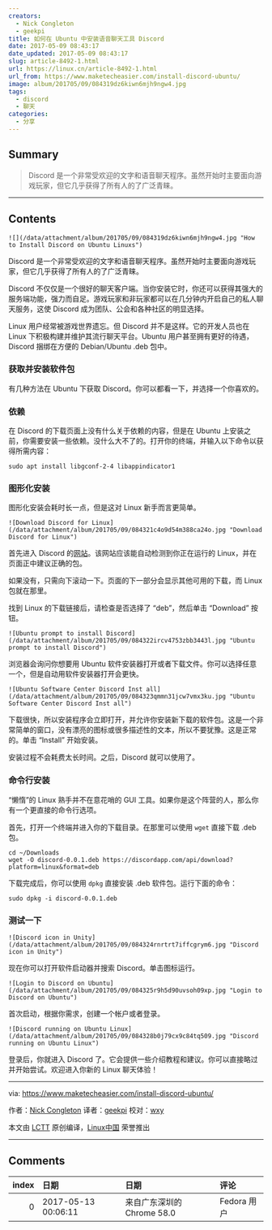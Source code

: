 ```yaml
---
creators:
  - Nick Congleton
  - geekpi
title: 如何在 Ubuntu 中安装语音聊天工具 Discord
date: 2017-05-09 08:43:17
date_updated: 2017-05-09 08:43:17
slug: article-8492-1.html
url: https://linux.cn/article-8492-1.html
url_from: https://www.maketecheasier.com/install-discord-ubuntu/
image: album/201705/09/084319dz6kiwn6mjh9ngw4.jpg
tags:
  - discord
  - 聊天
categories:
  - 分享
---
```


## Summary

> Discord 是一个非常受欢迎的文字和语音聊天程序。虽然开始时主要面向游戏玩家，但它几乎获得了所有人的了广泛青睐。

***

<!-- more -->

## Contents

`![](/data/attachment/album/201705/09/084319dz6kiwn6mjh9ngw4.jpg "How to Install Discord on Ubuntu Linuxs")`

Discord 是一个非常受欢迎的文字和语音聊天程序。虽然开始时主要面向游戏玩家，但它几乎获得了所有人的了广泛青睐。

Discord 不仅仅是一个很好的聊天客户端。当你安装它时，你还可以获得其强大的服务端功能，强力而自足。游戏玩家和非玩家都可以在几分钟内开启自己的私人聊天服务，这使 Discord 成为团队、公会和各种社区的明显选择。

Linux 用户经常被游戏世界遗忘。但 Discord 并不是这样。它的开发人员也在 Linux 下积极构建并维护其流行聊天平台。Ubuntu 用户甚至拥有更好的待遇，Discord 捆绑在方便的 Debian/Ubuntu .deb 包中。

### 获取并安装软件包

有几种方法在 Ubuntu 下获取 Discord。你可以都看一下，并选择一个你喜欢的。

### 依赖

在 Discord 的下载页面上没有什么关于依赖的内容，但是在 Ubuntu 上安装之前，你需要安装一些依赖。没什么大不了的。打开你的终端，并输入以下命令以获得所需内容：

```shell
sudo apt install libgconf-2-4 libappindicator1
```

### 图形化安装

图形化安装会耗时长一点，但是这对 Linux 新手而言更简单。

`![Download Discord for Linux](/data/attachment/album/201705/09/084321c4o9d54m388ca24o.jpg "Download Discord for Linux")`

首先进入 Discord 的[网站](https://discordapp.com/download)。该网站应该能自动检测到你正在运行的 Linux，并在页面正中建议正确的包。

如果没有，只需向下滚动一下。页面的下一部分会显示其他可用的下载，而 Linux 包就在那里。

找到 Linux 的下载链接后，请检查是否选择了 “deb”，然后单击 “Download” 按钮。

`![Ubuntu prompt to install Discord](/data/attachment/album/201705/09/084322ircv4753zbb3443l.jpg "Ubuntu prompt to install Discord")`

浏览器会询问你想要用 Ubuntu 软件安装器打开或者下载文件。你可以选择任意一个，但是自动用软件安装器打开会更快。

`![Ubuntu Software Center Discord Inst all](/data/attachment/album/201705/09/084323qmmn31jcw7vmx3ku.jpg "Ubuntu Software Center Discord Inst all")`

下载很快，所以安装程序会立即打开，并允许你安装新下载的软件包。这是一个非常简单的窗口，没有漂亮的图标或很多描述性的文本，所以不要犹豫。这是正常的。单击 “Install” 开始安装。

安装过程不会耗费太长时间。之后，Discord 就可以使用了。

### 命令行安装

“懒惰”的 Linux 熟手并不在意花哨的 GUI 工具。如果你是这个阵营的人，那么你有一个更直接的命令行选项。

首先，打开一个终端并进入你的下载目录。在那里可以使用 `wget` 直接下载 .deb 包。

```shell
cd ~/Downloads 
wget -O discord-0.0.1.deb https://discordapp.com/api/download?platform=linux&format=deb
```

下载完成后，你可以使用 `dpkg` 直接安装 .deb 软件包。运行下面的命令：

```shell
sudo dpkg -i discord-0.0.1.deb
```

### 测试一下

`![Discord icon in Unity](/data/attachment/album/201705/09/084324rnrtrt7iffcgrym6.jpg "Discord icon in Unity")`

现在你可以打开软件启动器并搜索 Discord。单击图标运行。

`![Login to Discord on Ubuntu](/data/attachment/album/201705/09/084325r9h5d90uvsoh09xp.jpg "Login to Discord on Ubuntu")`

首次启动，根据你需求，创建一个帐户或者登录。

`![Discord running on Ubuntu Linux](/data/attachment/album/201705/09/084328b0j79cx9c84tq509.jpg "Discord running on Ubuntu Linux")`

登录后，你就进入 Discord 了。它会提供一些介绍教程和建议。你可以直接略过并开始尝试。欢迎进入你新的 Linux 聊天体验！

---

via: <https://www.maketecheasier.com/install-discord-ubuntu/>

作者：[Nick Congleton](https://www.maketecheasier.com/author/nickcongleton/) 译者：[geekpi](https://github.com/geekpi) 校对：[wxy](https://github.com/wxy)

本文由 [LCTT](https://github.com/LCTT/TranslateProject) 原创编译，[Linux中国](https://linux.cn/) 荣誉推出

***

## Comments

|   index | 日期                | 日期                                   | 评论             |
|--------:|:--------------------|:---------------------------------------|:-----------------|
|       0 | 2017-05-13 00:06:11 | 来自广东深圳的 Chrome 58.0|Fedora 用户 | no friend no use |
